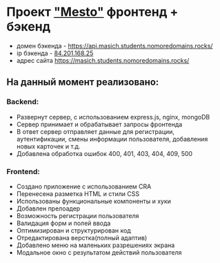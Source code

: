 # Проект ["Mesto"](https://masich.students.nomoredomains.rocks/) фронтенд + бэкенд

* домен бэкенда - https://api.masich.students.nomoredomains.rocks/
* ip бэкенда - [84.201.168.25](https://api.masich.students.nomoredomains.rocks/)
* адрес сайта https://masich.students.nomoredomains.rocks/

## На данный момент реализовано:
### Backend:
* Развернут сервер, с использованием express.js, nginx, mongoDB
* Сервер принимает и обрабатывает запросы фронтенда
* В ответ сервер отправляет данные для регистрации, аутентификации,
смены информации пользователя, добавления новых карточек и т.д.
* Добавлена обработка ошибок 400, 401, 403, 404, 409, 500  

### Frontend:

* Создано приложение с использованием CRA
* Перенесена разметка HTML и стили CSS
* Использованы функциональные компоненты и хуки
* Добавлен прелоадер
* Возможность регистрации пользователя
* Валидация форм и полей ввода
* Оптимизирован и структурирован код
* Отредактирована верстка(полный адаптив)
* Добавлено меню на маленьких разрешениях экрана
* Модальное окно с результатом действий пользователя
